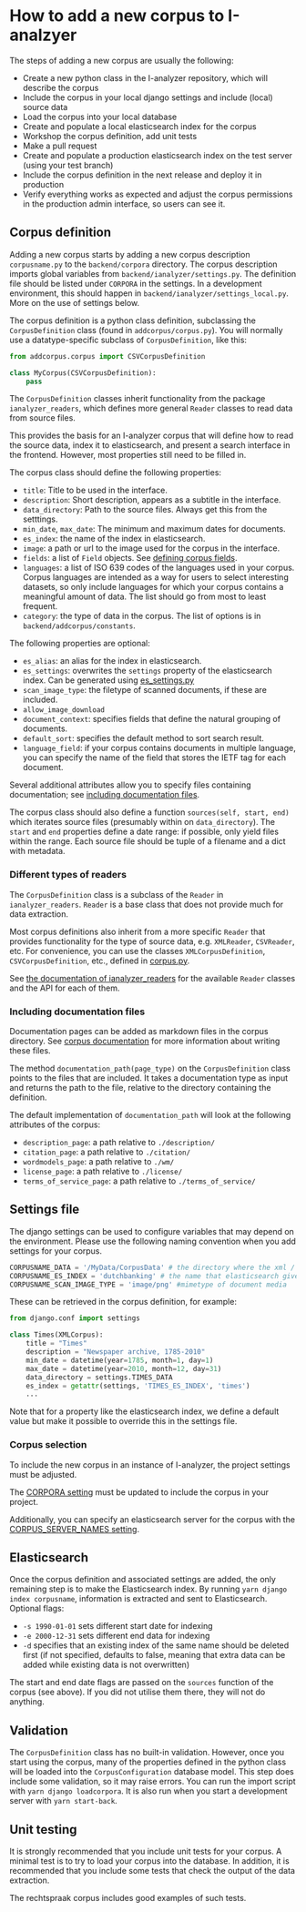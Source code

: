 # How to add a new corpus to I-analzyer

The steps of adding a new corpus are usually the following:

- Create a new python class in the I-analyzer repository, which will describe the corpus
- Include the corpus in your local django settings and include (local) source data
- Load the corpus into your local database
- Create and populate a local elasticsearch index for the corpus
- Workshop the corpus definition, add unit tests
- Make a pull request
- Create and populate a production elasticsearch index on the test server (using your test branch)
- Include the corpus definition in the next release and deploy it in production
- Verify everything works as expected and adjust the corpus permissions in the production admin interface, so users can see it.

## Corpus definition
Adding a new corpus starts by adding a new corpus description `corpusname.py` to the `backend/corpora` directory. The corpus description imports global variables from `backend/ianalyzer/settings.py`. The definition file should be listed under `CORPORA` in the settings. In a development environment, this should happen in `backend/ianalyzer/settings_local.py`. More on the use of settings below.

The corpus definition is a python class definition, subclassing the `CorpusDefinition` class (found in `addcorpus/corpus.py`). You will normally use a datatype-specific subclass of `CorpusDefinition`, like this:

```python
from addcorpus.corpus import CSVCorpusDefinition

class MyCorpus(CSVCorpusDefinition):
    pass
```

The `CorpusDefinition` classes inherit functionality from the package `ianalyzer_readers`, which defines more general `Reader` classes to read data from source files.

This provides the basis for an I-analyzer corpus that will define how to read the source data, index it to elasticsearch, and present a search interface in the frontend. However, most properties still need to be filled in.

The corpus class should define the following properties:

- `title`: Title to be used in the interface.
- `description`: Short description, appears as a subtitle in the interface.
- `data_directory`: Path to the source files. Always get this from the setttings.
- `min_date`, `max_date`: The minimum and maximum dates for documents.
- `es_index`: the name of the index in elasticsearch.
- `image`: a path or url to the image used for the corpus in the interface.
- `fields`: a list of `Field` objects. See [defining corpus fields](./Defining-corpus-fields.md).
- `languages`: a list of ISO 639 codes of the languages used in your corpus. Corpus languages are intended as a way for users to select interesting datasets, so only include languages for which your corpus contains a meaningful amount of data. The list should go from most to least frequent.
- `category`: the type of data in the corpus. The list of options is in `backend/addcorpus/constants`.

The following properties are optional:
- `es_alias`: an alias for the index in elasticsearch.
- `es_settings`: overwrites the `settings` property of the elasticsearch index. Can be generated using [es_settings.py](../backend/addcorpus/es_settings.py)
- `scan_image_type`: the filetype of scanned documents, if these are included.
- `allow_image_download`
- `document_context`: specifies fields that define the natural grouping of documents.
- `default_sort`: specifies the default method to sort search result.
- `language_field`: if your corpus contains documents in multiple language, you can specify the name of the field that stores the IETF tag for each document.

Several additional attributes allow you to specify files containing documentation; see [including documentation files](#including-documentation-files).

The corpus class should also define a function `sources(self, start, end)` which iterates source files (presumably within on `data_directory`). The `start` and `end` properties define a date range: if possible, only yield files within the range. Each source file should be tuple of a filename and a dict with metadata.

### Different types of readers

The `CorpusDefinition` class is a subclass of the `Reader` in `ianalyzer_readers`. `Reader` is a base class that does not provide much for data extraction.

Most corpus definitions also inherit from a more specific `Reader` that provides functionality for the type of source data, e.g. `XMLReader`, `CSVReader`, etc. For convenience, you can use the classes `XMLCorpusDefinition`, `CSVCorpusDefinition`, etc., defined in [corpus.py](/backend/addcorpus/python_corpora/corpus.py).

See [the documentation of ianalyzer_readers](https://ianalyzer-readers.readthedocs.io/en/latest/) for the available `Reader` classes and the API for each of them.

### Including documentation files

Documentation pages can be added as markdown files in the corpus directory. See [corpus documentation](/documentation/Corpus-documentation.md) for more information about writing these files.

The method `documentation_path(page_type)` on the `CorpusDefinition` class points to the files that are included. It takes a documentation type as input and returns the path to the file, relative to the directory containing the definition.

The default implementation of `documentation_path` will look at the following attributes of the corpus:

- `description_page`: a path relative to `./description/`
- `citation_page`: a path relative to `./citation/`
- `wordmodels_page`: a path relative to `./wm/`
- `license_page`: a path relative to `./license/`
- `terms_of_service_page`: a path relative to `./terms_of_service/`

## Settings file

The django settings can be used to configure variables that may depend on the environment. Please use the following naming convention when you add settings for your corpus.

```python
CORPUSNAME_DATA = '/MyData/CorpusData' # the directory where the xml / html or other files are located
CORPUSNAME_ES_INDEX = 'dutchbanking' # the name that elasticsearch gives to the index
CORPUSNAME_SCAN_IMAGE_TYPE = 'image/png' #mimetype of document media
```

These can be retrieved in the corpus definition, for example:

```python
from django.conf import settings

class Times(XMLCorpus):
    title = "Times"
    description = "Newspaper archive, 1785-2010"
    min_date = datetime(year=1785, month=1, day=1)
    max_date = datetime(year=2010, month=12, day=31)
    data_directory = settings.TIMES_DATA
    es_index = getattr(settings, 'TIMES_ES_INDEX', 'times')
    ...
```

Note that for a property like the elasticsearch index, we define a default value but make it possible to override this in the settings file.

### Corpus selection

To include the new corpus in an instance of I-analyzer, the project settings must be adjusted.

The [CORPORA setting](/documentation/Django-project-settings.md#corpora) must be updated to include the corpus in your project.

Additionally, you can specify an elasticsearch server for the corpus with the [CORPUS_SERVER_NAMES setting](/documentation/Django-project-settings.md#corpus_server_names).


## Elasticsearch
Once the corpus definition and associated settings are added, the only remaining step is to make the Elasticsearch index. By running `yarn django index corpusname`, information is extracted and sent to Elasticsearch.
Optional flags:
- `-s 1990-01-01` sets different start date for indexing
- `-e 2000-12-31` sets different end data for indexing
- `-d` specifies that an existing index of the same name should be deleted first (if not specified, defaults to false, meaning that extra data can be added while existing data is not overwritten)

The start and end date flags are passed on the `sources` function of the corpus (see above). If you did not utilise them there, they will not do anything.

## Validation

The `CorpusDefinition` class has no built-in validation. However, once you start using the corpus, many of the properties defined in the python class will be loaded into the `CorpusConfiguration` database model. This step does include some validation, so it may raise errors. You can run the import script with `yarn django loadcorpora`. It is also run when you start a development server with `yarn start-back`.

## Unit testing

It is strongly recommended that you include unit tests for your corpus. A minimal test is to try to load your corpus into the database. In addition, it is recommended that you include some tests that check the output of the data extraction.

The rechtspraak corpus includes good examples of such tests.
